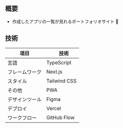 ## 概要

- 作成したアプリの一覧が見れるポートフォリオサイト 👀

## 技術

| 項目           | 　技術       |
| -------------- | ------------ |
| 言語           | TypeScript   |
| フレームワーク | Next.js      |
| スタイル       | Tailwind CSS |
| その他         | PWA          |
| デザインツール | Figma        |
| デプロイ       | Vercel       |
| ワークフロー   | GitHub Flow  |
